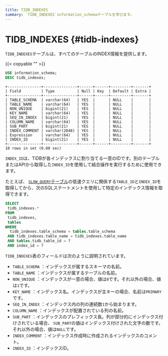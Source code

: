 ```yaml
---
title: TIDB_INDEXES
summary: `TIDB_INDEXES`information_schemaテーブルを学びます。
---
```


# TIDB_INDEXES {#tidb-indexes}

`TIDB_INDEXES`テーブルは、すべてのテーブルのINDEX情報を提供します。

{{< copyable "" >}}

```sql
USE information_schema;
DESC tidb_indexes;
```

```
+---------------+---------------+------+------+---------+-------+
| Field         | Type          | Null | Key  | Default | Extra |
+---------------+---------------+------+------+---------+-------+
| TABLE_SCHEMA  | varchar(64)   | YES  |      | NULL    |       |
| TABLE_NAME    | varchar(64)   | YES  |      | NULL    |       |
| NON_UNIQUE    | bigint(21)    | YES  |      | NULL    |       |
| KEY_NAME      | varchar(64)   | YES  |      | NULL    |       |
| SEQ_IN_INDEX  | bigint(21)    | YES  |      | NULL    |       |
| COLUMN_NAME   | varchar(64)   | YES  |      | NULL    |       |
| SUB_PART      | bigint(21)    | YES  |      | NULL    |       |
| INDEX_COMMENT | varchar(2048) | YES  |      | NULL    |       |
| Expression    | varchar(64)   | YES  |      | NULL    |       |
| INDEX_ID      | bigint(21)    | YES  |      | NULL    |       |
+---------------+---------------+------+------+---------+-------+
10 rows in set (0.00 sec)
```

`INDEX_ID`は、TiDBが各インデックスに割り当てる一意のIDです。別のテーブルまたはAPIから取得した`INDEX_ID`を使用して結合操作を実行するために使用できます。

たとえば、 [`SLOW_QUERY`テーブル](/information-schema/information-schema-slow-query.md)の低速クエリに関係する`TABLE_ID`と`INDEX_ID`を取得してから、次のSQLステートメントを使用して特定のインデックス情報を取得できます。

```sql
SELECT
 tidb_indexes.*
FROM
 tidb_indexes,
 tables
WHERE
  tidb_indexes.table_schema = tables.table_schema
 AND tidb_indexes.table_name = tidb_indexes.table_name
 AND tables.tidb_table_id = ?
 AND index_id = ?
```

`TIDB_INDEXES`表のフィールドは次のように説明されています。

-   `TABLE_SCHEMA` ：インデックスが属するスキーマの名前。
-   `TABLE_NAME` ：インデックスが属するテーブルの名前。
-   `NON_UNIQUE` ：インデックスが一意の場合、値は`0`です。それ以外の場合、値は`1`です。
-   `KEY_NAME` ：インデックス名。インデックスが主キーの場合、名前は`PRIMARY`です。
-   `SEQ_IN_INDEX` ：インデックス内の列の連続数`1`から始まります。
-   `COLUMN_NAME` ：インデックスが配置されている列の名前。
-   `SUB_PART` ：インデックスのプレフィックス長。列が部分的にインデックス付けされている場合、 `SUB_PART`の値はインデックス付けされた文字の数です。それ以外の場合、値は`NULL`です。
-   `INDEX_COMMENT` ：インデックス作成時に作成されるインデックスのコメント。
-   `INDEX_ID` ：インデックスID。
